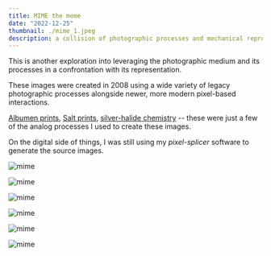```yaml
---
title: MIME the meme
date: "2022-12-25"
thumbnail: ./mime_1.jpeg
description: a collision of photographic processes and mechanical reproduction.
---
```


This is another exploration into leveraging the photographic medium and its processes in a confrontation with its representation.

These images were created in 2008 using a wide variety of legacy photographic processes alongside newer, more modern pixel-based interactions.

[Albumen prints](https://en.wikipedia.org/wiki/Albumen_print "https://en.wikipedia.org/wiki/Albumen_print"), [Salt prints](https://en.wikipedia.org/wiki/Salt_print "https://en.wikipedia.org/wiki/Salt_print"), [silver-halide chemistry](https://en.wikipedia.org/wiki/Gelatin_silver_process "https://en.wikipedia.org/wiki/Gelatin_silver_process") -- these were just a few of the analog processes I used to create these images.

On the digital side of things, I was still using my _pixel-splicer_ software to generate the source images.

<div class="kg-card kg-image-card kg-width-card">

![mime](./mime_1.jpeg)

</div>

<div class="kg-card kg-image-card kg-width-card">

![mime](./mime_2.jpeg)

</div>

<div class="kg-card kg-image-card kg-width-card">

![mime](./mime_3.jpeg)

</div>

<div class="kg-card kg-image-card kg-width-card">

![mime](./mime_4.jpeg)

</div>

<div class="kg-card kg-image-card kg-width-card">

![mime](./mime_5.jpeg)

</div>

<div class="kg-card kg-image-card kg-width-card">

![mime](./mime_6.jpeg)

</div>
